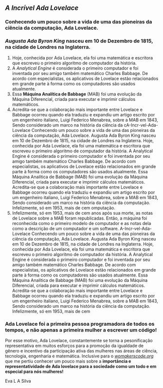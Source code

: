 ## *A Incrível Ada Lovelace*

### Conhecendo um pouco sobre a vida de uma das pioneiras da ciência da computação, Ada Lovelace.

### _Augusta Ada Byron King_ nasceu em 10 de Dezembro de 1815, na cidade de Londres na Inglaterra. 

1. Hoje, conhecida por Ada Lovelace, ela foi uma matemática e escritora que escreveu o primeiro algoritmo de computador da história.
2. A *Analytical Engine* é considerada o primeiro computador e foi inventada por seu amigo também matemático Charles Babbage. De acordo com especialistas, os aplicativos de Lovelace estão relacionados em grande parte à forma como os computadores são usados atualmente.
3. Essa **Máquina Analítica de Babbage** (MAB) foi uma evolução da Máquina Diferencial, criada para executar e imprimir cálculos matemáticos.
4. Acredita-se que a colaboração mais importante entre Lovelace e Babbage ocorreu quando ela traduziu e expandiu um artigo escrito por um engenheiro italiano,  Luigi Federico Menabrea, sobre a MAB em 1843, Sendo considerado um marco na história da ciência da cA-Incr-vel-Ada-Lovelace
Conhecendo um pouco sobre a vida de uma das pioneiras da ciência da computação, Ada Lovelace.
Augusta Ada Byron King nasceu em 10 de Dezembro de 1815, na cidade de Londres na Inglaterra.
Hoje, conhecida por Ada Lovelace, ela foi uma matemática e escritora que escreveu o primeiro algoritmo de computador da história.
A Analytical Engine é considerada o primeiro computador e foi inventada por seu amigo também matemático Charles Babbage. De acordo com especialistas, os aplicativos de Lovelace estão relacionados em grande parte à forma como os computadores são usados atualmente.
Essa Máquina Analítica de Babbage (MAB) foi uma evolução da Máquina Diferencial, criada para executar e imprimir cálculos matemáticos.
Acredita-se que a colaboração mais importante entre Lovelace e Babbage ocorreu quando ela traduziu e expandiu um artigo escrito por um engenheiro italiano, Luigi Federico Menabrea, sobre a MAB em 1843, Sendo considerado um marco na história da ciência da computação.
Infelizmente, só em 1953, mais de cem omputação.
5. Infelizmente, só em 1953, mais de cem anos após sua morte, as notas de Lovelace sobre a MAB foram republicadas. Então, a máquina foi reconhecida como o primeiro modelo de computador e as notas dela como a descrição de um computador e um software.
A-Incr-vel-Ada-Lovelace
Conhecendo um pouco sobre a vida de uma das pioneiras da ciência da computação, Ada Lovelace.
Augusta Ada Byron King nasceu em 10 de Dezembro de 1815, na cidade de Londres na Inglaterra.
Hoje, conhecida por Ada Lovelace, ela foi uma matemática e escritora que escreveu o primeiro algoritmo de computador da história.
A Analytical Engine é considerada o primeiro computador e foi inventada por seu amigo também matemático Charles Babbage. De acordo com especialistas, os aplicativos de Lovelace estão relacionados em grande parte à forma como os computadores são usados atualmente.
Essa Máquina Analítica de Babbage (MAB) foi uma evolução da Máquina Diferencial, criada para executar e imprimir cálculos matemáticos.
Acredita-se que a colaboração mais importante entre Lovelace e Babbage ocorreu quando ela traduziu e expandiu um artigo escrito por um engenheiro italiano, Luigi Federico Menabrea, sobre a MAB em 1843, Sendo considerado um marco na história da ciência da computação.
Infelizmente, só em 1953, mais de cem 
### Ada Lovelace foi a primeira pessoa programadora de todos os tempos, e não apenas a primeira mulher a escrever um código!

Por esse motivo, Ada Lovelace, constantemente se torna a pesonificação representativa em muitos esforços para a promoção da igualdade de gênero e incentivo da participação ativa das mulheres nas áreas de ciência, tecnologia, engenharia e matemática. Inclusive para o _[womakerscode.org](/womakerscode.org)_ que me pertiu conhecer um pouco mais sobre a **importância e representatividade de Ada lovelace para a sociedade como um todo e em especial para nós mulheres!**


Eva L A Silva


